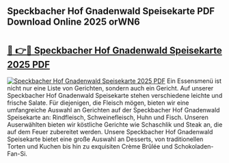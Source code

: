 ## Speckbacher Hof Gnadenwald Speisekarte PDF Download Online 2025 orWN6

# <h2><a href="http://gc93eq.nevu.top/?p=Speckbacher+Hof+Gnadenwald+Speisekarte">🔗 👉🔴 Speckbacher Hof Gnadenwald Speisekarte 2025 PDF</a></h2>

[![Speckbacher Hof Gnadenwald Speisekarte 2025 PDF](https://i.imgur.com/dBaPXMq.png)](http://gc93eq.nevu.top/?p=Speckbacher+Hof+Gnadenwald+Speisekarte)
Ein Essensmenü ist nicht nur eine Liste von Gerichten, sondern auch ein Gericht. Auf unserer Speckbacher Hof Gnadenwald Speisekarte stehen verschiedene leichte und frische Salate. Für diejenigen, die Fleisch mögen, bieten wir eine umfangreiche Auswahl an Gerichten auf der Speckbacher Hof Gnadenwald Speisekarte an: Rindfleisch, Schweinefleisch, Huhn und Fisch. Unseren Auserwählten bieten wir köstliche Gerichte wie Schaschlik und Steak an, die auf dem Feuer zubereitet werden. Unsere Speckbacher Hof Gnadenwald Speisekarte bietet eine große Auswahl an Desserts, von traditionellen Torten und Kuchen bis hin zu exquisiten Crème Brûlée und Schokoladen-Fan-Si.
